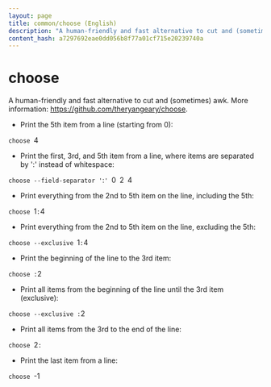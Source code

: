 ```yaml
---
layout: page
title: common/choose (English)
description: "A human-friendly and fast alternative to cut and (sometimes) awk."
content_hash: a7297692eae0dd056b8f77a01cf715e20239740a
---
```

# choose

A human-friendly and fast alternative to cut and (sometimes) awk.
More information: <https://github.com/theryangeary/choose>.

- Print the 5th item from a line (starting from 0):

`choose `<span class="tldr-var badge badge-pill bg-dark-lm bg-white-dm text-white-lm text-dark-dm font-weight-bold">4</span>

- Print the first, 3rd, and 5th item from a line, where items are separated by ':' instead of whitespace:

`choose --field-separator '`<span class="tldr-var badge badge-pill bg-dark-lm bg-white-dm text-white-lm text-dark-dm font-weight-bold">:</span>`' `<span class="tldr-var badge badge-pill bg-dark-lm bg-white-dm text-white-lm text-dark-dm font-weight-bold">0</span>` `<span class="tldr-var badge badge-pill bg-dark-lm bg-white-dm text-white-lm text-dark-dm font-weight-bold">2</span>` `<span class="tldr-var badge badge-pill bg-dark-lm bg-white-dm text-white-lm text-dark-dm font-weight-bold">4</span>

- Print everything from the 2nd to 5th item on the line, including the 5th:

`choose `<span class="tldr-var badge badge-pill bg-dark-lm bg-white-dm text-white-lm text-dark-dm font-weight-bold">1</span>`:`<span class="tldr-var badge badge-pill bg-dark-lm bg-white-dm text-white-lm text-dark-dm font-weight-bold">4</span>

- Print everything from the 2nd to 5th item on the line, excluding the 5th:

`choose --exclusive `<span class="tldr-var badge badge-pill bg-dark-lm bg-white-dm text-white-lm text-dark-dm font-weight-bold">1</span>`:`<span class="tldr-var badge badge-pill bg-dark-lm bg-white-dm text-white-lm text-dark-dm font-weight-bold">4</span>

- Print the beginning of the line to the 3rd item:

`choose :`<span class="tldr-var badge badge-pill bg-dark-lm bg-white-dm text-white-lm text-dark-dm font-weight-bold">2</span>

- Print all items from the beginning of the line until the 3rd item (exclusive):

`choose --exclusive :`<span class="tldr-var badge badge-pill bg-dark-lm bg-white-dm text-white-lm text-dark-dm font-weight-bold">2</span>

- Print all items from the 3rd to the end of the line:

`choose `<span class="tldr-var badge badge-pill bg-dark-lm bg-white-dm text-white-lm text-dark-dm font-weight-bold">2</span>`:`

- Print the last item from a line:

`choose `<span class="tldr-var badge badge-pill bg-dark-lm bg-white-dm text-white-lm text-dark-dm font-weight-bold">-1</span>
